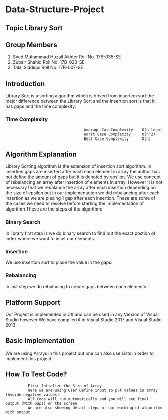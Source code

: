 # Data-Structure-Project
##  Topic Library Sort

##  Group Members

1. Syed Muhammad Huzail Akhter Roll No. 17B-035-SE
2. Zubair Shahid Roll No. 17B-023-SE
3. Talal Siddiqui Roll No. 17B-007-SE

## Introduction
Library Sort is a sorting algorithm which is drived from insertion sort the major difference between the Library Sort and the Insertion sort is that it has gaps and the time complexity:
### Time Complexity
                                       Average CaseComplexity    O(n logn)
                                       Worst Case Complexity     O(n^2)
                                       Best Case Complexity      O(n)

## Algorithm Explanation
Library Sorting algorithm is the extension of insertion sort algorithm. In insertion gaps are inserted after each each element in array the author has not define the amount of gaps but it is denoted by epsilon. We use concept of rebalancing an array after insertion of elements in array. However it is not necessary that we rebalance the array after each insertion depending on the size of epsilon but in our implementation we did rebalancing after each insertion as we are placing 1 gap after each insertion. These are some of the cases we need to resolve before starting the implementation of algorithm These are the steps of the algorithm:
### Binary Search
In library first step is we do binary search to find out the exact postion of index where we want to inset our elements.
### Insertion 
We use insertion sort to place the value in the gaps.
### Rebalancing 
In last step we do rebalncing to create gaps between each elements.

## Platform Support
Our Project is implemented in C# and can be used in any Version of Visual Studio however We have complied it in Visual Studio 2017 and Visual Studio 2013. 

## Basic Implementation
We are using Arrays in this project but one can also use Lists in order to implement this project. 

## How To Test Code?
              First Intialize the Size of Array
              Here we are using User Define input so put values in array (Avoide negative values)
              All Code will run automatically and you will see final output (With Gaps) on the screen
              We are also showing detail steps of our working of algorithm with output
